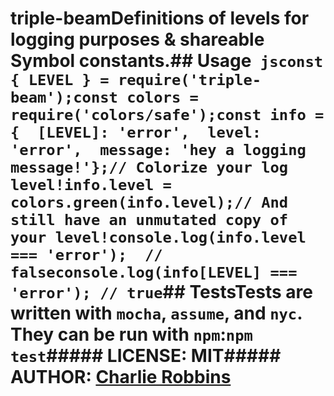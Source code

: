 # triple-beamDefinitions of levels for logging purposes & shareable Symbol constants.## Usage``` jsconst { LEVEL } = require('triple-beam');const colors = require('colors/safe');const info = {  [LEVEL]: 'error',  level: 'error',  message: 'hey a logging message!'};// Colorize your log level!info.level = colors.green(info.level);// And still have an unmutated copy of your level!console.log(info.level === 'error');  // falseconsole.log(info[LEVEL] === 'error'); // true```## TestsTests are written with `mocha`, `assume`, and `nyc`. They can be run with `npm`:```npm test```##### LICENSE: MIT##### AUTHOR: [Charlie Robbins](https://github.com/indexzero)
